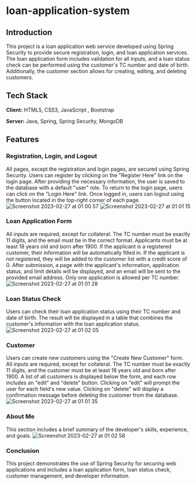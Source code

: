 # loan-application-system

## Introduction

This project is a loan application web service developed using Spring Security to provide secure registration, login, and loan application services. The loan application form includes validation for all inputs, and a loan status check can be performed using the customer's TC number and date of birth. Additionally, the customer section allows for creating, editing, and deleting customers.


## Tech Stack

**Client:** HTML5, CSS3, JavaScript , Bootstrap

**Server:** Java, Spring, Spring Security, MongoDB


## Features

### Registration, Login, and Logout
All pages, except the registration and login pages, are secured using Spring Security. Users can register by clicking on the "Register Here" link on the login page. After providing the necessary information, the user is saved to the database with a default "user" role. To return to the login page, users can click on the "Login Here" link. Once logged in, users can logout using the button located in the top-right corner of each page.
![Screenshot 2023-02-27 at 01 00 57](https://user-images.githubusercontent.com/46796424/221440458-4c83a470-c49a-4bcb-8531-a0547f2a3bbd.png)
![Screenshot 2023-02-27 at 01 01 15](https://user-images.githubusercontent.com/46796424/221440464-5d61b4a7-f934-406a-9d94-ef731a3dd472.png)


### Loan Application Form
All inputs are required, except for collateral. The TC number must be exactly 11 digits, and the email must be in the correct format. Applicants must be at least 18 years old and born after 1900. If the applicant is a registered customer, their information will be automatically filled in. If the applicant is not registered, they will be added to the customer list with a credit score of 0. After submission, a page with the applicant's information, application status, and limit details will be displayed, and an email will be sent to the provided email address. Only one application is allowed per TC number.
![Screenshot 2023-02-27 at 01 01 28](https://user-images.githubusercontent.com/46796424/221440471-316654f8-5175-4ac5-84b7-9da8a14db487.png)

### Loan Status Check
Users can check their loan application status using their TC number and date of birth. The result will be displayed in a table that combines the customer's information with the loan application status.
![Screenshot 2023-02-27 at 01 02 05](https://user-images.githubusercontent.com/46796424/221440545-e67336d0-acef-40f3-a6cb-b412c3bfb398.png)


### Customer
Users can create new customers using the "Create New Customer" form. All inputs are required, except for collateral. The TC number must be exactly 11 digits, and the customer must be at least 18 years old and born after 1900. A list of all customers is displayed below the form, and each row includes an "edit" and "delete" button. Clicking on "edit" will prompt the user for each field's new value. Clicking on "delete" will display a confirmation message before deleting the customer from the database.
![Screenshot 2023-02-27 at 01 01 35](https://user-images.githubusercontent.com/46796424/221440511-fa3b0524-154a-49fe-88eb-03fe75dca7c9.png)


### About Me
This section includes a brief summary of the developer's skills, experience, and goals.
![Screenshot 2023-02-27 at 01 02 58](https://user-images.githubusercontent.com/46796424/221440558-047f6a6a-2c5f-473a-9a72-bfef8f726256.png)


### Conclusion

This project demonstrates the use of Spring Security for securing web applications and includes a loan application form, loan status check, customer management, and developer information.

